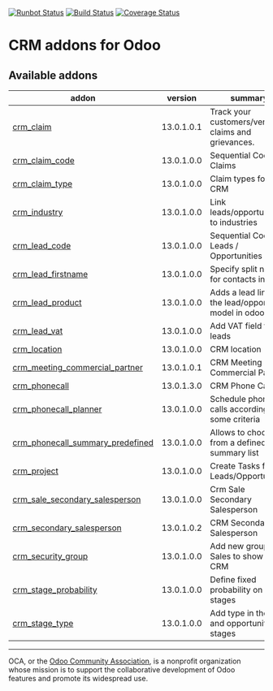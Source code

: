 [![Runbot Status](https://runbot.odoo-community.org/runbot/badge/flat/111/13.0.svg)](https://runbot.odoo-community.org/runbot/repo/github-com-oca-crm-111)
[![Build Status](https://travis-ci.org/OCA/crm.svg?branch=13.0)](https://travis-ci.org/OCA/crm)
[![Coverage Status](https://codecov.io/gh/OCA/crm/branch/13.0/graphs/badge.svg)](https://codecov.io/gh/OCA/crm/branch/13.0)

CRM addons for Odoo
===================

<!-- prettier-ignore-start -->
[//]: # (addons)

Available addons
----------------
addon | version | summary
--- | --- | ---
[crm_claim](crm_claim/) | 13.0.1.0.1 | Track your customers/vendors claims and grievances.
[crm_claim_code](crm_claim_code/) | 13.0.1.0.0 | Sequential Code for Claims
[crm_claim_type](crm_claim_type/) | 13.0.1.0.0 | Claim types for CRM
[crm_industry](crm_industry/) | 13.0.1.0.0 | Link leads/opportunities to industries
[crm_lead_code](crm_lead_code/) | 13.0.1.0.0 | Sequential Code for Leads / Opportunities
[crm_lead_firstname](crm_lead_firstname/) | 13.0.1.0.0 | Specify split names for contacts in leads
[crm_lead_product](crm_lead_product/) | 13.0.1.0.0 | Adds a lead line in the lead/opportunity model in odoo
[crm_lead_vat](crm_lead_vat/) | 13.0.1.0.0 | Add VAT field to leads
[crm_location](crm_location/) | 13.0.1.0.0 | CRM location
[crm_meeting_commercial_partner](crm_meeting_commercial_partner/) | 13.0.1.0.1 | CRM Meeting Commercial Partner
[crm_phonecall](crm_phonecall/) | 13.0.1.3.0 | CRM Phone Calls
[crm_phonecall_planner](crm_phonecall_planner/) | 13.0.1.0.0 | Schedule phone calls according to some criteria
[crm_phonecall_summary_predefined](crm_phonecall_summary_predefined/) | 13.0.1.0.0 | Allows to choose from a defined summary list
[crm_project](crm_project/) | 13.0.1.0.0 | Create Tasks from Leads/Opportunities
[crm_sale_secondary_salesperson](crm_sale_secondary_salesperson/) | 13.0.1.0.0 | Crm Sale Secondary Salesperson
[crm_secondary_salesperson](crm_secondary_salesperson/) | 13.0.1.0.2 | CRM Secondary Salesperson
[crm_security_group](crm_security_group/) | 13.0.1.0.0 | Add new group in Sales to show only CRM
[crm_stage_probability](crm_stage_probability/) | 13.0.1.0.0 | Define fixed probability on the stages
[crm_stage_type](crm_stage_type/) | 13.0.1.0.0 | Add type in the lead and opportunity stages

[//]: # (end addons)
<!-- prettier-ignore-end -->

----

OCA, or the [Odoo Community Association](http://odoo-community.org/), is a nonprofit organization whose
mission is to support the collaborative development of Odoo features and
promote its widespread use.
